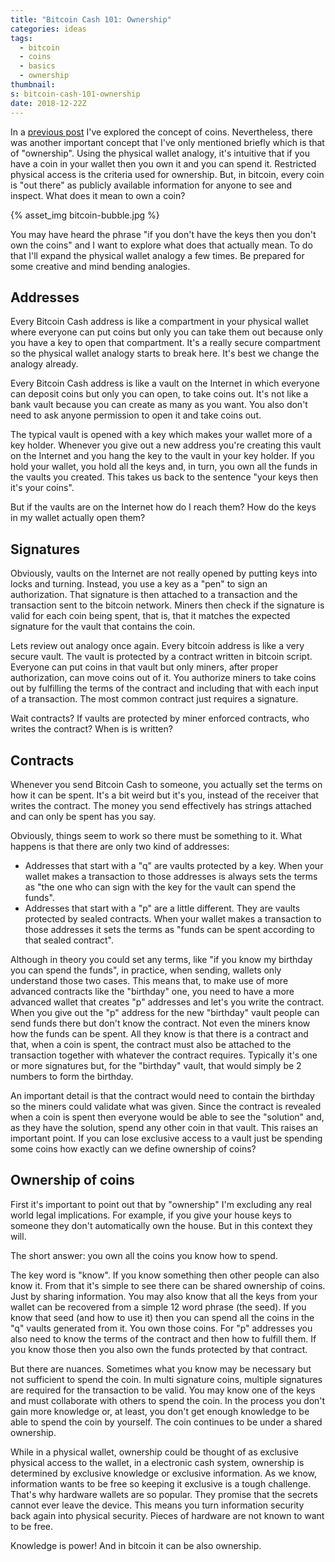 ```yaml
---
title: "Bitcoin Cash 101: Ownership"
categories: ideas
tags:
  - bitcoin
  - coins
  - basics
  - ownership
thumbnail:
s: bitcoin-cash-101-ownership
date: 2018-12-22Z   
---
```


In a [previous post][1] I've explored the concept of coins. Nevertheless, there was another important concept that I've only mentioned briefly which is that of "ownership". Using the physical wallet analogy, it's intuitive that if you have a coin in your wallet then you own it and you can spend it. Restricted physical access is the criteria used for ownership. But, in bitcoin, every coin is "out there" as publicly available information for anyone to see and inspect. What does it mean to own a coin?

{% asset_img bitcoin-bubble.jpg %}

You may have heard the phrase "if you don't have the keys then you don't own the coins" and I want to explore what does that actually mean. To do that I'll expand the physical wallet analogy a few times. Be prepared for some creative and mind bending analogies.

Addresses
---------

Every Bitcoin Cash address is like a compartment in your physical wallet where everyone can put coins but only you can take them out because only you have a key to open that compartment. It's a really secure compartment so the physical wallet analogy starts to break here. It's best we change the analogy already.

Every Bitcoin Cash address is like a vault on the Internet in which everyone can deposit coins but only you can open, to take coins out. It's not like a bank vault because you can create as many as you want. You also don't need to ask anyone permission to open it and take coins out.

The typical vault is opened with a key which makes your wallet more of a key holder. Whenever you give out a new address you're creating this vault on the Internet and you hang the key to the vault in your key holder. If you hold your wallet, you hold all the keys and, in turn, you own all the funds in the vaults you created. This takes us back to the sentence "your keys then it's your coins".

But if the vaults are on the Internet how do I reach them? How do the keys in my wallet actually open them?

Signatures
----------

Obviously, vaults on the Internet are not really opened by putting keys into locks and turning. Instead, you use a key as a "pen" to sign an authorization. That signature is then attached to a transaction and the transaction sent to the bitcoin network. Miners then check if the signature is valid for each coin being spent, that is, that it matches the expected signature for the vault that contains the coin.

Lets review out analogy once again. Every bitcoin address is like a very secure vault. The vault is protected by a contract written in bitcoin script. Everyone can put coins in that vault but only miners, after proper authorization, can move coins out of it. You authorize miners to take coins out by fulfilling the terms of the contract and including that with each input of a transaction. The most common contract just requires a signature.

Wait contracts? If vaults are protected by miner enforced contracts, who writes the contract? When is is written?

Contracts
---------

Whenever you send Bitcoin Cash to someone, you actually set the terms on how it can be spent. It's a bit weird but it's you, instead of the receiver that writes the contract. The money you send effectively has strings attached and can only be spent has you say.

Obviously, things seem to work so there must be something to it. What happens is that there are only two kind of addresses:

  * Addresses that start with a "q" are vaults protected by a key. When your wallet makes a transaction to those addresses is always sets the terms as "the one who can sign with the key for the vault can spend the funds".
  * Addresses that start with a "p" are a little different. They are vaults protected by sealed contracts. When your wallet makes a transaction to those addresses it sets the terms as "funds can be spent according to that sealed contract".

Although in theory you could set any terms, like "if you know my birthday you can spend the funds", in practice, when sending, wallets only understand those two cases. This means that, to make use of more advanced contracts like the "birthday" one, you need to have a more advanced wallet that creates "p" addresses and let's you write the contract. When you give out the "p" address for the new "birthday" vault people can send funds there but don't know the contract. Not even the miners know how the funds can be spent. All they know is that there is a contract and that, when a coin is spent, the contract must also be attached to the transaction together with whatever the contract requires. Typically it's one or more signatures but, for the "birthday" vault, that would simply be 2 numbers to form the birthday.

An important detail is that the contract would need to contain the birthday so the miners could validate what was given. Since the contract is revealed when a coin is spent then everyone would be able to see the "solution" and, as they have the solution, spend any other coin in that vault. This raises an important point. If you can lose exclusive access to a vault just be spending some coins how exactly can we define ownership of coins?

Ownership of coins
------------------

First it's important to point out that by "ownership" I'm excluding any real world legal implications. For example, if you give your house keys to someone they don't automatically own the house. But in this context they will.

The short answer: you own all the coins you know how to spend.

The key word is "know". If you know something then other people can also know it. From that it's simple to see there can be shared ownership of coins. Just by sharing information. You may also know that all the keys from your wallet can be recovered from a simple 12 word phrase (the seed). If you know that seed (and how to use it) then you can spend all the coins in the "q" vaults generated from it. You own those coins. For "p" addresses you also need to know the terms of the contract and then how to fulfill them. If you know those then you also own the funds protected by that contract.

But there are nuances. Sometimes what you know may be necessary but not sufficient to spend the coin. In multi signature coins, multiple signatures are required for the transaction to be valid. You may know one of the keys and must collaborate with others to spend the coin. In the process you don't gain more knowledge or, at least, you don't get enough knowledge to be able to spend the coin by yourself. The coin continues to be under a shared ownership.

While in a physical wallet, ownership could be thought of as exclusive physical access to the wallet, in a electronic cash system, ownership is determined by exclusive knowledge or exclusive information. As we know, information wants to be free so keeping it exclusive is a tough challenge. That's why hardware wallets are so popular. They promise that the secrets cannot ever leave the device. This means you turn information security back again into physical security. Pieces of hardware are not known to want to be free.

Knowledge is power! And in bitcoin it can be also ownership.

[1]: /posts/2018/12/15/bitcoin-cash-101-coins-and-privacy/
